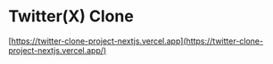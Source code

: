 # Twitter(X) Clone
[https://twitter-clone-project-nextjs.vercel.app](https://twitter-clone-project-nextjs.vercel.app/)
